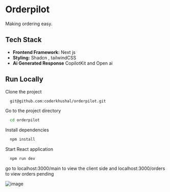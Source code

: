 
# Orderpilot

Making ordering easy. 


## Tech Stack

 
- **Frontend Framework:** Next js
- **Styling:**  Shadcn , tailwindCSS
- **Ai Generated Response** CopilotKit and Open ai 
  




## Run Locally

Clone the project

```bash
  git@github.com:coderkhushal/orderpilot.git
```

Go to the project directory

```bash
  cd orderpilot
```

Install dependencies

```bash
  npm install
```

Start React application

```bash
  npm run dev
```


go to localhost:3000/main to view the client side and localhost:3000/orders to view orders pending 




![image](https://github.com/coderkhushal/orderpilot/assets/137866759/efbdd4fa-df0f-4aab-b4a2-7b0f6da6a14f)

